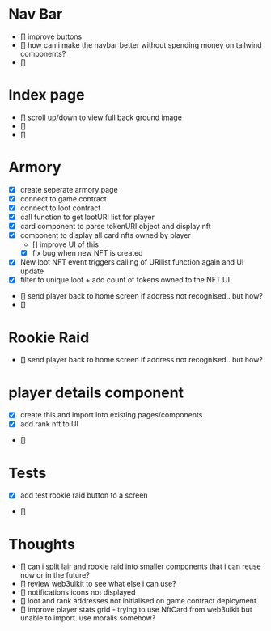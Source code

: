 


# Nav Bar

- [] improve buttons
- [] how can i make the navbar better without spending money on tailwind components? 
- []

# Index page
- [] scroll up/down to view full back ground image
- []
- []



# Armory

- [X] create seperate armory page
- [X] connect to game contract
- [X] connect to loot contract
- [X] call function to get lootURI list for player
- [X]  card component to parse tokenURI object and display nft 
- [X]  component to display all card nfts owned by player
    - [] improve UI of this
    - [X] fix bug when new NFT is created
- [X] New loot NFT event triggers calling of URIlist function again and UI update
- [X] filter to unique loot + add count of tokens owned to the NFT UI
- [] send player back to home screen if address not recognised.. but how?
- []

# Rookie Raid
- [] send player back to home screen if address not recognised.. but how?

# player details component
- [X] create this and import into existing pages/components
- [X] add rank nft to UI
- [] 


# Tests
- [X] add test rookie raid button to a screen
- [] 


# Thoughts
- [] can i split lair and rookie raid into smaller components that i can reuse now or in the future?
- [] review web3uikit to see what else i can use? 
- [] notifications icons not displayed
- [] loot and rank addresses not initialised on game contract deployment
- [] improve player stats grid - trying to use NftCard from web3uikit but unable to import. use moralis somehow?